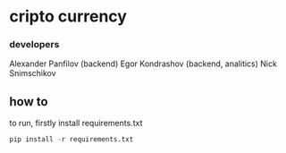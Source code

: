 # cripto currency
### developers
Alexander Panfilov (backend)
Egor Kondrashov (backend, analitics)
Nick Snimschikov
## how to
to run, firstly install requirements.txt

```python
pip install -r requirements.txt
```
